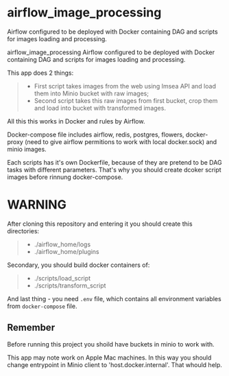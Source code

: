 # airflow_image_processing
Airflow configured to be deployed with Docker containing DAG and scripts for images loading and processing.

 airflow_image_processing
Airflow configured to be deployed with Docker containing DAG and scripts for images loading and processing.

This app does 2 things:
>- First script takes images from the web using Imsea API and load them into Minio bucket with raw images;
>- Second script takes this raw images from first bucket, crop them and load into bucket with transformed images.

All this this works in Docker and rules by Airflow.

Docker-compose file includes airflow, redis, postgres, flowers, docker-proxy (need to give airflow permitions to work with local docker.sock) and minio images.

Each scripts has it's own Dockerfile, because of they are pretend to be DAG tasks with different parameters. That's why you should create dcoker script images before rinnung docker-compose.

# WARNING

After cloning this repository and entering it  you should create this directories:
>- ./airflow_home/logs
>- ./airflow_home/plugins

Secondary, you should build docker containers of:
>- ./scripts/load_script
>- ./scripts/transform_script

And last thing - you need `.env` file, which contains all environment variables from `docker-compose` file.

## Remember

Before running this project you shoild have buckets in minio to work with.

This app may note work on Apple Mac machines. In this way you should change entrypoint in Minio client to 'host.docker.internal'. That whould help.
